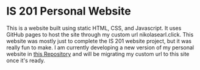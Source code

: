 # IS 201 Personal Website

This is a website built using static HTML, CSS, and Javascript. It uses GitHub pages to host the site through my custom url nikolasearl.click. 
This website was mostly just to complete the IS 201 website project, but it was really fun to make. I am currently developing a new version of my 
personal website in [this Repository]() and will be migrating my custom url to this site once it's ready. 
